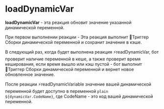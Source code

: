 # loadDynamicVar
**loadDynamicVar** - эта реакция обновит значение указанной динамической переменной.

При первом выполнении реакции - Эта реакция выполнит 🔗Триггер Сборки динамической переменной и сохранит значение в кэше.

В следующий раз, когда будет выполнена реакция ⚡️readDynamicVar, бот проверит наличие переменной в кеше, а также проверит время кеширования, если время вышло или кэш пустой - бот выполнит 🔗Триггер Сборки динамической переменной и вернет новое обновленное значение.

После реакции ⚡️readDynamicVariable значение вашей динамической переменной будет доступно в переменной ```plain ${dynamicVar.CodeName}```, где CodeName - это код вашей динамической переменной.





